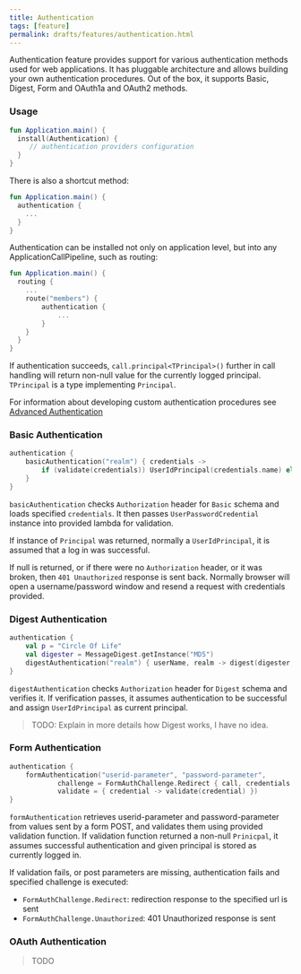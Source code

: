 ```yaml
---
title: Authentication
tags: [feature]
permalink: drafts/features/authentication.html
---
```


Authentication feature provides support for various authentication methods used for web applications. It has pluggable
architecture and allows building your own authentication procedures. Out of the box, it supports Basic, Digest, Form and
OAuth1a and OAuth2 methods. 

### Usage

```kotlin
fun Application.main() {
  install(Authentication) {
     // authentication providers configuration
  }
}
```

There is also a shortcut method:

```kotlin
fun Application.main() {
  authentication {
    ...
  }
}
```

Authentication can be installed not only on application level, but into any ApplicationCallPipeline, such as routing:

```kotlin
fun Application.main() {
  routing {
    ...
    route("members") {
        authentication { 
            ...
        }
    }
  }
}
```

If authentication succeeds, `call.principal<TPrincipal>()` further in call handling will return non-null value 
for the currently logged principal.
`TPrincipal` is a type implementing `Principal`. 

For information about developing custom authentication procedures see [Advanced Authentication](/advanced/authentication)

### Basic Authentication

```kotlin
authentication {
    basicAuthentication("realm") { credentials ->
        if (validate(credentials)) UserIdPrincipal(credentials.name) else null
    }
}
```

`basicAuthentication` checks `Authorization` header for `Basic` schema and loads specified `credentials`. 
It then passes `UserPasswordCredential` instance into provided lambda for validation. 

If instance of `Principal` was returned, normally a `UserIdPrincipal`, it is assumed that a log in was successful. 

If null is returned, or if there were no `Authorization` header, or it was broken, 
then `401 Unauthorized` response is sent back. Normally browser will open a username/password window and resend a request
with credentials provided. 

### Digest Authentication

```kotlin
authentication {
    val p = "Circle Of Life"
    val digester = MessageDigest.getInstance("MD5")
    digestAuthentication("realm") { userName, realm -> digest(digester, "$userName:$realm:$p") }
}
```

`digestAuthentication` checks `Authorization` header for `Digest` schema and verifies it. If verification passes,
it assumes authentication to be successful and assign `UserIdPrincipal` as current principal. 

> TODO: Explain in more details how Digest works, I have no idea.

### Form Authentication

```kotlin
authentication {
    formAuthentication("userid-parameter", "password-parameter",
            challenge = FormAuthChallenge.Redirect { call, credentials -> call.url("/login") },
            validate = { credential -> validate(credential) })
}
```

`formAuthentication` retrieves userid-parameter and password-parameter from values sent by a form POST, and validates
them using provided validation function. If validation function returned a non-null `Prinicpal`, it assumes successful
authentication and given principal is stored as currently logged in. 

If validation fails, or post parameters are missing, authentication fails and specified challenge is executed:

* `FormAuthChallenge.Redirect`: redirection response to the specified url is sent
* `FormAuthChallenge.Unauthorized`: 401 Unauthorized response is sent


### OAuth Authentication

> TODO


 